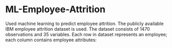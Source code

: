 # ML-Employee-Attrition

Used machine learning to predict employee attrition. The publicly available IBM employee attrition dataset is used. 
The dataset consists of 1470 observations and 35 variables. Each row in dataset represents an employee; each column contains employee attributes:

